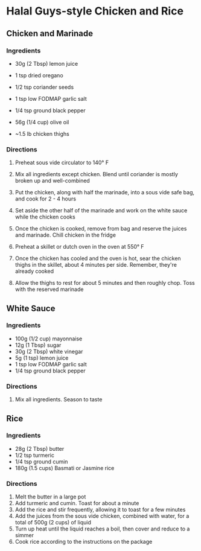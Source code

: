 # Halal Guys-style Chicken and Rice

## Chicken and Marinade

### Ingredients
* 30g (2 Tbsp) lemon juice
* 1 tsp dried oregano
* 1/2 tsp coriander seeds
* 1 tsp low FODMAP garlic salt
* 1/4 tsp ground black pepper
* 56g (1/4 cup) olive oil

* ~1.5 lb chicken thighs

### Directions
1. Preheat sous vide circulator to 140° F
1. Mix all ingredients except chicken. Blend until coriander is mostly broken up and well-combined
1. Put the chicken, along with half the marinade, into a sous vide safe bag, and cook for 2 - 4 hours
1. Set aside the other half of the marinade and work on the white sauce while the chicken cooks

1. Once the chicken is cooked, remove from bag and reserve the juices and marinade. Chill chicken in the fridge
1. Preheat a skillet or dutch oven in the oven at 550° F
1. Once the chicken has cooled and the oven is hot, sear the chicken thighs in the skillet, about 4 minutes per side. Remember, they're already cooked

1. Allow the thighs to rest for about 5 minutes and then roughly chop. Toss with the reserved marinade

## White Sauce

### Ingredients
* 100g (1/2 cup) mayonnaise
* 12g (1 Tbsp) sugar
* 30g (2 Tbsp) white vinegar
* 5g (1 tsp) lemon juice
* 1 tsp low FODMAP garlic salt
* 1/4 tsp ground black pepper

### Directions
1. Mix all ingredients. Season to taste

## Rice

### Ingredients
* 28g (2 Tbsp) butter
* 1/2 tsp turmeric
* 1/4 tsp ground cumin
* 180g (1.5 cups) Basmati or Jasmine rice

### Directions
1. Melt the butter in a large pot 
1. Add turmeric and cumin. Toast for about a minute
1. Add the rice and stir frequently, allowing it to toast for a few minutes
1. Add the juices from the sous vide chicken, combined with water, for a total of 500g (2 cups) of liquid
1. Turn up heat until the liquid reaches a boil, then cover and reduce to a simmer
1. Cook rice according to the instructions on the package
